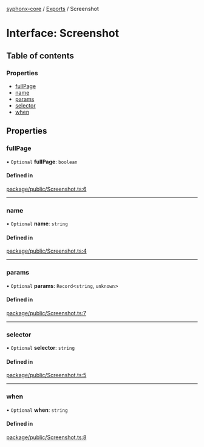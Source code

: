 [syphonx-core](../README.md) / [Exports](../modules.md) / Screenshot

# Interface: Screenshot

## Table of contents

### Properties

- [fullPage](Screenshot.md#fullpage)
- [name](Screenshot.md#name)
- [params](Screenshot.md#params)
- [selector](Screenshot.md#selector)
- [when](Screenshot.md#when)

## Properties

### fullPage

• `Optional` **fullPage**: `boolean`

#### Defined in

[package/public/Screenshot.ts:6](https://github.com/dtempx/syphonx-core/blob/6c56ba7/package/public/Screenshot.ts#L6)

___

### name

• `Optional` **name**: `string`

#### Defined in

[package/public/Screenshot.ts:4](https://github.com/dtempx/syphonx-core/blob/6c56ba7/package/public/Screenshot.ts#L4)

___

### params

• `Optional` **params**: `Record`\<`string`, `unknown`\>

#### Defined in

[package/public/Screenshot.ts:7](https://github.com/dtempx/syphonx-core/blob/6c56ba7/package/public/Screenshot.ts#L7)

___

### selector

• `Optional` **selector**: `string`

#### Defined in

[package/public/Screenshot.ts:5](https://github.com/dtempx/syphonx-core/blob/6c56ba7/package/public/Screenshot.ts#L5)

___

### when

• `Optional` **when**: `string`

#### Defined in

[package/public/Screenshot.ts:8](https://github.com/dtempx/syphonx-core/blob/6c56ba7/package/public/Screenshot.ts#L8)

